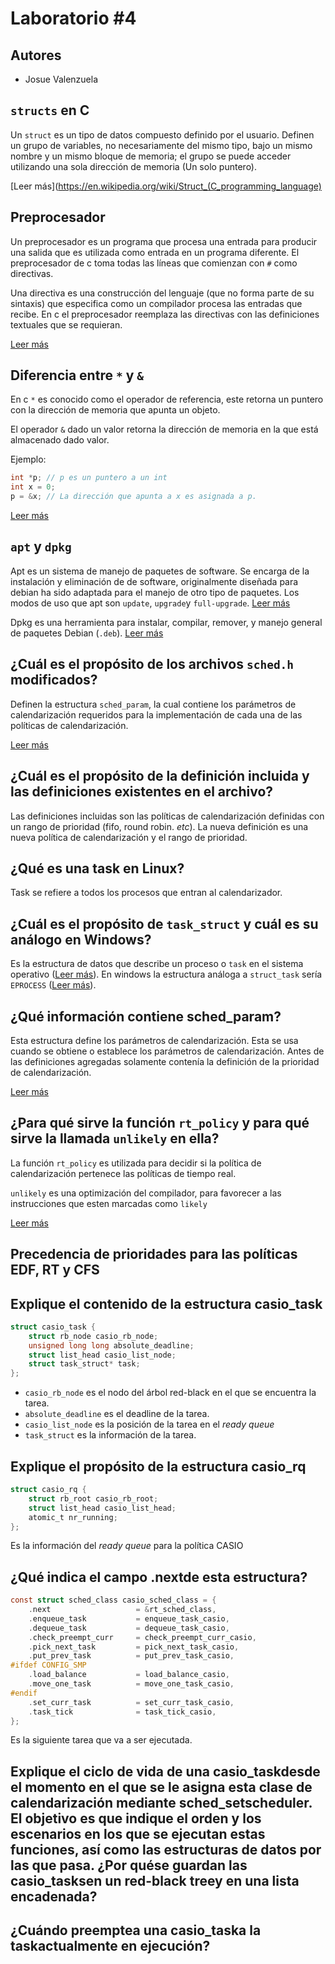 # Laboratorio #4
## Autores
- Josue Valenzuela

## `structs` en C

Un `struct` es un tipo de datos compuesto definido por el usuario. Definen un grupo de variables, no necesariamente del mismo tipo, bajo un mismo nombre y un mismo bloque de memoria; el grupo se puede acceder utilizando una sola dirección de memoria (Un solo puntero).

 [Leer más](https://en.wikipedia.org/wiki/Struct_(C_programming_language)

 ## Preprocesador

 Un preprocesador es un programa que procesa una entrada para producir una salida que es utilizada como entrada en un programa diferente.  El preprocesador de c toma todas las líneas que comienzan con `#` como directivas.

Una directiva es una construcción del lenguaje (que no forma parte de su sintaxis) que especifica como un compilador procesa las entradas que recibe. En c el preprocesador reemplaza las directivas con las definiciones textuales que se requieran.

 [Leer más](https://en.wikipedia.org/wiki/C_preprocessor)

 ## Diferencia entre `*` y `&`

En c `*`  es conocido como el operador de referencia, este retorna un puntero con la dirección de memoria que apunta un objeto.

El operador `&`  dado un valor retorna la dirección de memoria en la que está almacenado dado valor.

 Ejemplo:
```c
int *p; // p es un puntero a un int
int x = 0;
p = &x; // La dirección que apunta a x es asignada a p.
```
[Leer más](https://en.wikipedia.org/wiki/Dereference_operator)

## `apt` y `dpkg`

Apt es un sistema de manejo de paquetes de software. Se encarga de la instalación y eliminación de de software, originalmente diseñada para debian ha sido adaptada para el manejo de otro tipo de paquetes. Los modos de uso que apt son `update`, `upgrade`y `full-upgrade`. [Leer más](https://linux.die.net/man/8/apt)

Dpkg es una herramienta para instalar, compilar, remover, y manejo general de paquetes Debian (`.deb`).  [Leer más](https://linux.die.net/man/1/dpkg)

## ¿Cuál es el propósito de los archivos `sched.h` modificados?

Definen la estructura `sched_param`, la cual contiene los parámetros de calendarización requeridos para la implementación de cada una de las políticas de calendarización.

[Leer más](https://pubs.opengroup.org/onlinepubs/007908799/xsh/sched.h.html)

## ¿Cuál es el propósito de la definición incluida y las definiciones existentes en el archivo?

Las definiciones incluidas son las políticas de calendarización definidas con un rango de prioridad (fifo, round robin. *etc*). La nueva definición es una nueva política de calendarización y el rango de prioridad.

## ¿Qué es una task en Linux?

Task se refiere a todos los procesos que entran al calendarizador.

## ¿Cuál es el propósito de `task_struct` y cuál es su análogo en Windows?

Es la estructura de datos que describe un proceso o `task` en el sistema operativo ([Leer más](http://www.tldp.org/LDP/tlk/ds/ds.html)). En windows la estructura análoga a `struct_task` sería `EPROCESS` ([Leer más](https://manybutfinite.com/post/how-the-kernel-manages-your-memory/)).

## ¿Qué información contiene sched_param?

Esta estructura define los parámetros de calendarización. Esta se usa cuando se obtiene o establece los parámetros de calendarización. Antes de las definiciones agregadas solamente contenía la definición de la prioridad de calendarización.

[Leer más](http://www.qnx.com/developers/docs/6.5.0SP1.update/com.qnx.doc.neutrino_lib_ref/s/sched_param.html)


## ¿Para qué sirve la función `rt_policy` y para qué sirve la llamada `unlikely` en ella?

La función `rt_policy` es utilizada para decidir si la política de calendarización pertenece las políticas de tiempo real.

`unlikely` es una optimización del compilador, para favorecer a las instrucciones que esten marcadas como `likely`

[Leer más](https://stackoverflow.com/questions/109710/how-do-the-likely-unlikely-macros-in-the-linux-kernel-work-and-what-is-their-ben)

## Precedencia de prioridades para las políticas EDF, RT y CFS

## Explique el contenido de la estructura casio_task

```c
struct casio_task {
    struct rb_node casio_rb_node;
    unsigned long long absolute_deadline;
    struct list_head casio_list_node;
    struct task_struct* task;
};
```
- `casio_rb_node` es el nodo del árbol red-black en el que se encuentra la tarea.
- `absolute_deadline` es el deadline de la tarea.
- `casio_list_node` es la posición de la tarea en el *ready queue*
- `task_struct` es la información de la tarea.

## Explique el propósito de la estructura casio_rq

```c
struct casio_rq {
    struct rb_root casio_rb_root;
    struct list_head casio_list_head;
    atomic_t nr_running;
};
```
Es la información del *ready queue* para la política CASIO

## ¿Qué indica el campo .nextde esta estructura?

```c
const struct sched_class casio_sched_class = {
    .next                   = &rt_sched_class,
    .enqueue_task           = enqueue_task_casio,
    .dequeue_task           = dequeue_task_casio,
    .check_preempt_curr     = check_preempt_curr_casio,
    .pick_next_task         = pick_next_task_casio,
    .put_prev_task          = put_prev_task_casio,
#ifdef CONFIG_SMP
    .load_balance           = load_balance_casio,
    .move_one_task          = move_one_task_casio,
#endif
    .set_curr_task          = set_curr_task_casio,
    .task_tick              = task_tick_casio,
};
```
Es la siguiente tarea que va a ser ejecutada.

## Explique el ciclo de vida de una casio_taskdesde el momento en el que  se  le  asigna  esta  clase  de  calendarización  mediante sched_setscheduler.  El objetivo es que indique el orden y los escenarios en los que se ejecutan estas funciones, así   como   las   estructuras   de   datos   por   las   que   pasa.   ¿Por   quése   guardan   las casio_tasksen un red-black treey en una lista encadenada?

## ¿Cuándo preemptea una casio_taska la taskactualmente en ejecución?